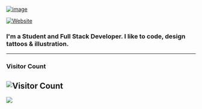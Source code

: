 [![image](https://user-images.githubusercontent.com/55292853/90651791-13c80b80-e25b-11ea-89f9-e012484242ba.png)](https://meetxpress.tech/)

[![Website](https://img.shields.io/website?label=meetxpress.tech&style=for-the-badge&url=http%3A%2F%2Fmeetxpress.tech)](https://meetxpress.tech/)
<!--[![Twitter Follow](https://img.shields.io/twitter/follow/kuchbhimeet?color=1DA1F2&logo=twitter&style=for-the-badge)](https://twitter.com/intent/follow?original_referer=https%3A%2F%2Fgithub.com%2FMeetPatel&screen_name=kuchbhimeete)-->

### I'm a Student and Full Stack Developer. I like to code, design tattoos & illustration.
---
### Visitor Count
![Visitor Count](https://profile-counter.glitch.me/meetxpress/count.svg)
---
![](https://github-profile-summary-cards.vercel.app/api/cards/stats?username=meetxpress&theme=github_dark)
<!--
<img align="left" alt="Meet Patel's Github Stats" src="https://github-readme-stats.codestackr.vercel.app/api?username=meetxpress&show_icons=true&hide_border=false&theme=radical"/>

[![](https://raw.githubusercontent.com/vn7n24fzkq/github-profile-summary-cards-example/master/profile-summary-card-output/github_dark/3-stats.svg)](https://github.com/vn7n24fzkq/github-profile-summary-cards) 

-->
[website]: https://meetxpress.tech/
[liveProject]: http://9to9veggie.in/
[twitter]: https://twitter.com/kuchbhimeet
[instagram]: https://instagram.com/meetxpress
[linkedin]: https://linkedin.com/in/meetxpress
[snapchat]: https://snapchat.com/add/m_mv99
[medium]: https://medium.com/@pmeet7895
